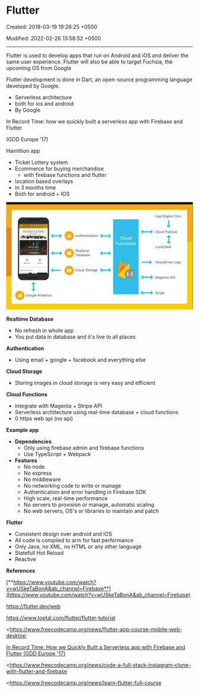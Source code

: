# Flutter

Created: 2018-03-19 19:26:25 +0500

Modified: 2022-02-26 13:58:52 +0500

---

Flutter is used to develop apps that run on Android and iOS and deliver the same user experience. Flutter will also be able to target Fuchsia, the upcoming OS from Google



Flutter development is done in Dart, an open-source programming language developed by Google.


-   Serverless architecture
-   both for ios and android
-   By Google



In Record Time: how we quickly built a serverless app with Firebase and Flutter

(GDD Europe '17)

Hamiltion app
-   Ticket Lottery system
-   Ecommerce for buying merchandise
    -   with firebase functions and flutter
-   location based overlays
-   In 3 months time
-   Both for android + IOS



![HOME HAMILTON OPEN LOTTERIES "0 mCom Google Analytics Authentication Realtime Database Cloud Storage App Engine Cron Cloud Cloud Functions LuckySeat stackdriver Logs Mag ento API Stripe ](media/Flutter-image1.png)



**Realtime Database**
-   No refresh in whole app
-   You put data in database and it's live to all places



**Authentication**
-   Using email + google + facebook and everything else



**Cloud Storage**
-   Storing images in cloud storage is very easy and efficient



**Cloud Functions**
-   Integrate with Magenta + Stripe API
-   Serverless architecture using real-time database + cloud functions
-   0 https web api (no api)



**Example app**
-   **Dependencies**
    -   Only using firebase admin and firebase functions
    -   Use TypeScript + Webpack
-   **Features**
    -   No node
    -   No express
    -   No middleware
    -   No networking code to write or manage
    -   Authentication and error handling in Firebase SDK
    -   High scale, real-time performance
    -   No servers to provision or manage, automatic scaling
    -   No web servers, OS's or libraries to maintain and patch



**Flutter**
-   Consistent design over android and IOS
-   All code is compiled to arm for fast performance
-   Only Java, no XML, no HTML or any other language
-   Statefull Hot Reload
-   Reactive



**References**

[**https://www.youtube.com/watch?v=wUSkeTaBonA&ab_channel=Firebase**](https://www.youtube.com/watch?v=wUSkeTaBonA&ab_channel=Firebase)



<https://flutter.dev/web>



<https://www.toptal.com/flutter/flutter-tutorial>

<https://www.freecodecamp.org/news/flutter-app-course-mobile-web-desktop

[In Record Time: How we Quickly Built a Serverless app with Firebase and Flutter (GDD Europe '17)](https://www.youtube.com/watch?v=prlK_QL_qOA)



<https://www.freecodecamp.org/news/code-a-full-stack-instagram-clone-with-flutter-and-firebase

<https://www.freecodecamp.org/news/learn-flutter-full-course

